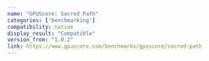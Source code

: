 ```yaml
---
name: "GPUScore: Sacred Path"
categories: ['benchmarking']
compatibility: native
display_result: "Compatible"
version_from: "1.0.2"
link: https://www.gpuscore.com/benchmarks/gpuscore/sacred-path
---
```

